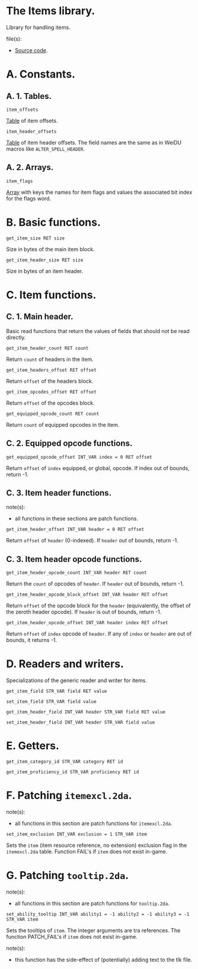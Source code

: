 # The Items library.

Library for handling items.

file(s):

* [Source code](../../items.tpa).

# A. Constants.

## A. 1. Tables.

`item_offsets`

[Table](../../resources/2da/items/offsets.2da) of item offsets.

`item_header_offsets`

[Table](../../resources/2da/items/header_offsets.2da) of item header offsets. The field names are the same as in WeiDU macros like `ALTER_SPELL_HEADER`.

## A. 2. Arrays.

`item_flags`

[Array](../../resources/2da/items/flags.2da) with keys the names for item flags and values the associated bit index for the flags word.

# B. Basic functions.

`get_item_size RET size`

Size in bytes of the main item block.

`get_item_header_size RET size`

Size in bytes of an item header.

# C. Item functions.

## C. 1. Main header.

Basic read functions that return the values of fields that should not be read directly.

`get_item_header_count RET count`

Return `count` of headers in the item.

`get_item_headers_offset RET offset`

Return `offset` of the headers block.

`get_item_opcodes_offset RET offset`

Return `offset` of the opcodes block.

`get_equipped_opcode_count RET count`

Return `count` of equipped opcodes in the item.

## C. 2. Equipped opcode functions.

`get_equipped_opcode_offset INT_VAR index = 0 RET offset`

Return `offset` of `index` equipped, or global, opcode. If index out of bounds, return -1.

## C. 3. Item header functions.

note(s):
* all functions in these sections are patch functions.

`get_item_header_offset INT_VAR header = 0 RET offset`

Return `offset` of `header` (0-indexed). If `header` out of bounds, return -1.

## C. 3. Item header opcode functions.

`get_item_header_opcode_count INT_VAR header RET count`

Return the `count` of opcodes of `header`. If `header` out of bounds, return -1.

`get_item_header_opcode_block_offset INT_VAR header RET offset`

Return `offset` of the opcode block for the `header` (equivalently, the offset of the zeroth header opcode). If `header` is out of bounds, return -1.

`get_item_header_opcode_offset INT_VAR header index RET offset`

Return `offset` of `index` opcode of `header`. If any of `index` or `header` are out of bounds, it returns -1.

# D. Readers and writers.

Specializations of the generic reader and writer for items.

`get_item_field STR_VAR field RET value`

`set_item_field STR_VAR field value`

`get_item_header_field INT_VAR header STR_VAR field RET value`

`set_item_header_field INT_VAR header STR_VAR field value`

# E. Getters.

`get_item_category_id STR_VAR category RET id`

`get_item_proficiency_id STR_VAR proficiency RET id`

# F. Patching `itemexcl.2da`.

note(s):
* all functions in this section are patch functions for `itemexcl.2da`.

`set_item_exclusion INT_VAR exclusion = 1 STR_VAR item`

Sets the `item` (item resource reference, no extension) exclusion flag in the `itemexcl.2da` table. Function FAIL's if `item` does not exist in-game.

# G. Patching `tooltip.2da`.

note(s):
* all functions in this section are patch functions for `tooltip.2da`.

`set_ability_tooltip INT_VAR ability1 = -1 ability2 = -1 ability3 = -1 STR_VAR item`

Sets the tooltips of `item`. The integer arguments are tra references. The function PATCH_FAIL's if `item` does not exist in-game.

note(s):
* this function has the side-effect of (potentially) adding text to the tlk file.
